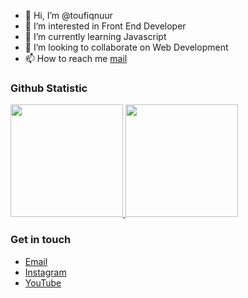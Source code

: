 - 👋 Hi, I’m @toufiqnuur
- 👀 I’m interested in Front End Developer
- 🌱 I’m currently learning Javascript
- 💞️ I’m looking to collaborate on Web Development
- 📫 How to reach me <a href="mailto:taufik2017yk@gmail.com">mail</a>

### Github Statistic
<p align="left">
<a href="https://github.com/toufiqnuur">
  <img height="180em" src="https://github-readme-stats-eight-theta.vercel.app/api?username=toufiqnuur&show_icons=true&theme=algolia&include_all_commits=true&count_private=true"/>
  <img height="180em" src="https://github-readme-stats-eight-theta.vercel.app/api/top-langs/?username=toufiqnuur&layout=compact&langs_count=8&theme=algolia"/>
</a>
</p>

### Get in touch
- [Email](mailto:taufik2017yk@gmail.com)
- [Instagram](https://instagram.com/_topexnuur)
- [YouTube](https://youtube.com/c/toufiqnuur)

<!---
toufiqnuur/toufiqnuur is a ✨ special ✨ repository because its `README.md` (this file) appears on your GitHub profile.
You can click the Preview link to take a look at your changes.
--->
